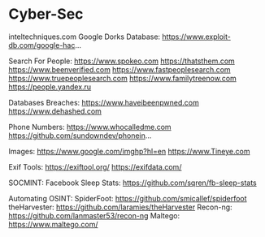 # Cyber-Sec


inteltechniques.com
Google Dorks Database: https://www.exploit-db.com/google-hac...

Search For People:
 https://www.spokeo.com
 https://thatsthem.com
 https://www.beenverified.com
 https://www.fastpeoplesearch.com
 https://www.truepeoplesearch.com
 https://www.familytreenow.com
 https://people.yandex.ru

Databases Breaches:
https://www.haveibeenpwned.com
https://www.dehashed.com

Phone Numbers: 
https://www.whocalledme.com
https://github.com/sundowndev/phonein...

Images:
https://www.google.com/imghp?hl=en
https://www.Tineye.com

Exif Tools:
https://exiftool.org/
https://exifdata.com/

SOCMINT:
Facebook Sleep Stats: https://github.com/sqren/fb-sleep-stats

Automating OSINT: 
SpiderFoot: https://github.com/smicallef/spiderfoot
theHarvester: https://github.com/laramies/theHarvester
Recon-ng: https://github.com/lanmaster53/recon-ng
Maltego: https://www.maltego.com/
